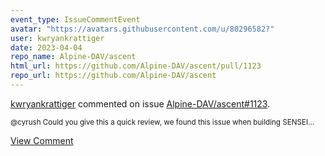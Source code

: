 ```yaml
---
event_type: IssueCommentEvent
avatar: "https://avatars.githubusercontent.com/u/80296582?"
user: kwryankrattiger
date: 2023-04-04
repo_name: Alpine-DAV/ascent
html_url: https://github.com/Alpine-DAV/ascent/pull/1123
repo_url: https://github.com/Alpine-DAV/ascent
---
```


<a href='https://github.com/kwryankrattiger' target='_blank'>kwryankrattiger</a> commented on issue <a href='https://github.com/Alpine-DAV/ascent/pull/1123' target='_blank'>Alpine-DAV/ascent#1123</a>.

<small>@cyrush Could you give this a quick review, we found this issue when building SENSEI...</small>

<a href='https://github.com/Alpine-DAV/ascent/pull/1123' target='_blank'>View Comment</a>